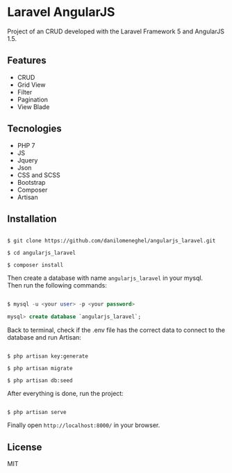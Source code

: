 # Laravel AngularJS

Project of an CRUD developed with the Laravel Framework 5 and AngularJS 1.5.

## Features

- CRUD
- Grid View
- Filter
- Pagination
- View Blade

## Tecnologies

- PHP 7
- JS
- Jquery
- Json
- CSS and SCSS
- Bootstrap
- Composer
- Artisan

## Installation

```shell

$ git clone https://github.com/danilomeneghel/angularjs_laravel.git

$ cd angularjs_laravel

$ composer install

```

Then create a database with name `angularjs_laravel` in your mysql.<br>
Then run the following commands:

```sql

$ mysql -u <your user> -p <your password>

mysql> create database `angularjs_laravel`;

```

Back to terminal, check if the .env file has the correct data to connect to the database and run Artisan:

```artisan

$ php artisan key:generate

$ php artisan migrate

$ php artisan db:seed

```

After everything is done, run the project:

```shell

$ php artisan serve

```

Finally open `http://localhost:8000/` in your browser.


## License

MIT
